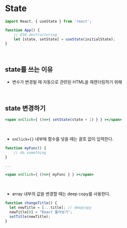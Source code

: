 # State

```jsx
import React, { useState } from 'react';

function App() {
    // ES6 destructuring
    let [state, setState] = useState(initialState);
}
```



<br/>



## state를 쓰는 이유

- 변수가 변경될 때 자동으로 관련된 HTML을 재렌더링하기 위해



<br/>



## state 변경하기

```jsx
<span onClick={ ()=>{ setState(state + 1) } } ></span>
```



<br/>



- `onClick={}` 내부에 함수를 넣을 때는 괄호 없이 입력한다.

```jsx
function myFunc() {
    // do something
}

...

<span onClick={ ()=>{ myFunc } } ></span>
```



<br/>



- array 내부의 값을 변경할 때는 deep copy를 사용한다.

```jsx
function changeTitle() {
  let newTitle = [...title]; // deepcopy
  newTitle[0] = "React 톺아보기";
  setTitle(newTitle);
}
```

<br/>

